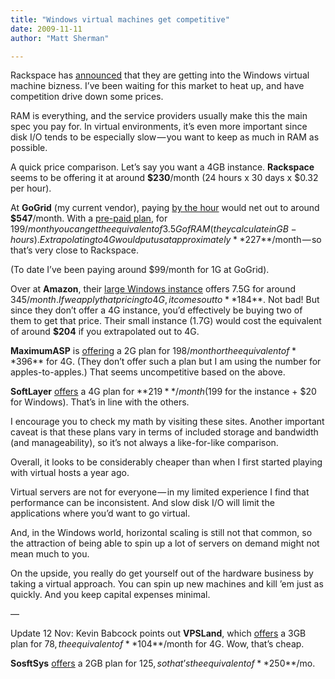 ```yaml
---
title: "Windows virtual machines get competitive"
date: 2009-11-11
author: "Matt Sherman"

---
```


Rackspace has [announced](http://www.rackspacecloud.com/blog/2009/11/11/cloud-servers-for-windows-beta-coming-in-early-2010/) that they are getting into the Windows virtual machine bizness. I’ve been waiting for this market to heat up, and have competition drive down some prices.

RAM is everything, and the service providers usually make this the main spec you pay for. In virtual environments, it’s even more important since disk I/O tends to be especially slow — you want to keep as much in RAM as possible.

A quick price comparison. Let’s say you want a 4GB instance. **Rackspace** seems to be offering it at around **$230**/month (24 hours x 30 days x $0.32 per hour).

At **GoGrid** (my current vendor), paying [by the hour](http://www.gogrid.com/cloud-hosting/pricing.php) would net out to around **$547**/month. With a [pre-paid plan](http://www.gogrid.com/cloud-hosting/cloud-hosting-plans.php), for $199/month you can get the equivalent of 3.5G of RAM (they calculate in GB-hours). Extrapolating to 4G would put us at approximately **$227**/month — so that’s very close to Rackspace.

(To date I’ve been paying around $99/month for 1G at GoGrid).

Over at **Amazon**, their [large Windows instance](http://aws.amazon.com/ec2/#pricing) offers 7.5G for around $345/month. If we apply that pricing to 4G, it comes out to **$184**. Not bad! But since they don’t offer a 4G instance, you’d effectively be buying two of them to get that price. Their small instance (1.7G) would cost the equivalent of around **$204** if you extrapolated out to 4G.

**MaximumASP** is [offering](http://www.maximumasp.com/products/virtualDedicated/default.aspx) a 2G plan for $198/month or the equivalent of **$396** for 4G. (They don’t offer such a plan but I am using the number for apples-to-apples.) That seems uncompetitive based on the above.

**SoftLayer** [offers](http://softlayer.com/cloudlayer_computing.html) a 4G plan for **$219**/month ($199 for the instance + $20 for Windows). That’s in line with the others.

I encourage you to check my math by visiting these sites. Another important caveat is that these plans vary in terms of included storage and bandwidth (and manageability), so it’s not always a like-for-like comparison.

Overall, it looks to be considerably cheaper than when I first started playing with virtual hosts a year ago.

Virtual servers are not for everyone — in my limited experience I find that performance can be inconsistent. And slow disk I/O will limit the applications where you’d want to go virtual.

And, in the Windows world, horizontal scaling is still not that common, so the attraction of being able to spin up a lot of servers on demand might not mean much to you.

On the upside, you really do get yourself out of the hardware business by taking a virtual approach. You can spin up new machines and kill ’em just as quickly. And you keep capital expenses minimal.

—

Update 12 Nov: Kevin Babcock points out **VPSLand**, which [offers](http://vpsland.com/windowsplans.html) a 3GB plan for $78, the equivalent of **$104**/month for 4G. Wow, that’s cheap.

**SosftSys** [offers](http://www.softsyshosting.com/Windows-VPS-HyperV.aspx) a 2GB plan for $125, so that’s the equivalent of **$250**/mo.
